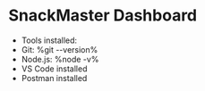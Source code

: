 # SnackMaster Dashboard 
- Tools installed: 
- Git: %git --version% 
- Node.js: %node -v% 
- VS Code installed 
- Postman installed 
